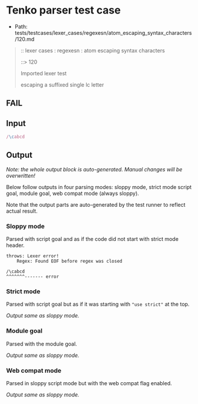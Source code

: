 # Tenko parser test case

- Path: tests/testcases/lexer_cases/regexesn/atom_escaping_syntax_characters/120.md

> :: lexer cases : regexesn : atom escaping syntax characters
>
> ::> 120
>
> Imported lexer test
>
> escaping a suffixed single lc letter

## FAIL

## Input

`````js
/\cabcd
`````

## Output

_Note: the whole output block is auto-generated. Manual changes will be overwritten!_

Below follow outputs in four parsing modes: sloppy mode, strict mode script goal, module goal, web compat mode (always sloppy).

Note that the output parts are auto-generated by the test runner to reflect actual result.

### Sloppy mode

Parsed with script goal and as if the code did not start with strict mode header.

`````
throws: Lexer error!
    Regex: Found EOF before regex was closed

/\cabcd
^^^^^^^------- error
`````

### Strict mode

Parsed with script goal but as if it was starting with `"use strict"` at the top.

_Output same as sloppy mode._

### Module goal

Parsed with the module goal.

_Output same as sloppy mode._

### Web compat mode

Parsed in sloppy script mode but with the web compat flag enabled.

_Output same as sloppy mode._
